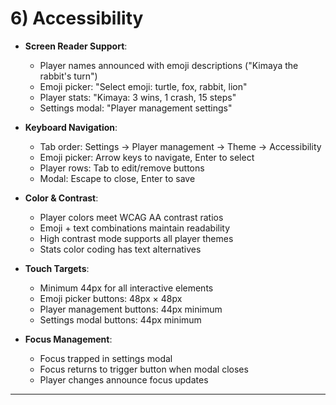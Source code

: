 # 6) Accessibility

* **Screen Reader Support**:
  * Player names announced with emoji descriptions ("Kimaya the rabbit's turn")
  * Emoji picker: "Select emoji: turtle, fox, rabbit, lion"
  * Player stats: "Kimaya: 3 wins, 1 crash, 15 steps"
  * Settings modal: "Player management settings"

* **Keyboard Navigation**:
  * Tab order: Settings → Player management → Theme → Accessibility
  * Emoji picker: Arrow keys to navigate, Enter to select
  * Player rows: Tab to edit/remove buttons
  * Modal: Escape to close, Enter to save

* **Color & Contrast**:
  * Player colors meet WCAG AA contrast ratios
  * Emoji + text combinations maintain readability
  * High contrast mode supports all player themes
  * Stats color coding has text alternatives

* **Touch Targets**:
  * Minimum 44px for all interactive elements
  * Emoji picker buttons: 48px × 48px
  * Player management buttons: 44px minimum
  * Settings modal buttons: 44px minimum

* **Focus Management**:
  * Focus trapped in settings modal
  * Focus returns to trigger button when modal closes
  * Player changes announce focus updates

---

